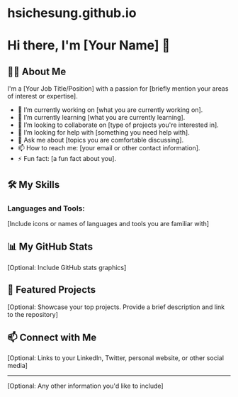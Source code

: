 # hsichesung.github.io
# Hi there, I'm [Your Name] 👋

## 👨‍💻 About Me

I'm a [Your Job Title/Position] with a passion for [briefly mention your areas of interest or expertise]. 

- 🔭 I’m currently working on [what you are currently working on].
- 🌱 I’m currently learning [what you are currently learning].
- 👯 I’m looking to collaborate on [type of projects you're interested in].
- 🤔 I’m looking for help with [something you need help with].
- 💬 Ask me about [topics you are comfortable discussing].
- 📫 How to reach me: [your email or other contact information].
- ⚡ Fun fact: [a fun fact about you].

## 🛠️ My Skills

### Languages and Tools:

[Include icons or names of languages and tools you are familiar with]

## 📊 My GitHub Stats

[Optional: Include GitHub stats graphics]

## 📁 Featured Projects

[Optional: Showcase your top projects. Provide a brief description and link to the repository]

## 📫 Connect with Me

[Optional: Links to your LinkedIn, Twitter, personal website, or other social media]

---

[Optional: Any other information you'd like to include]
